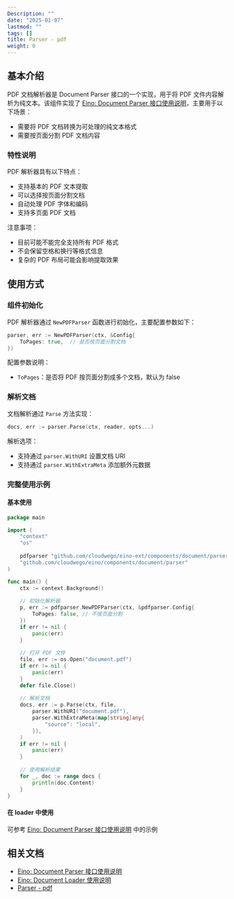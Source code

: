 ```yaml
---
Description: ""
date: "2025-01-07"
lastmod: ""
tags: []
title: Parser - pdf
weight: 0
---
```


## **基本介绍**

PDF 文档解析器是 Document Parser 接口的一个实现，用于将 PDF 文件内容解析为纯文本。该组件实现了 [Eino: Document Parser 接口使用说明](/zh/docs/eino/core_modules/components/document_loader_guide/document_parser_interface_guide)，主要用于以下场景：

- 需要将 PDF 文档转换为可处理的纯文本格式
- 需要按页面分割 PDF 文档内容

### **特性说明**

PDF 解析器具有以下特点：

- 支持基本的 PDF 文本提取
- 可以选择按页面分割文档
- 自动处理 PDF 字体和编码
- 支持多页面 PDF 文档

注意事项：

- 目前可能不能完全支持所有 PDF 格式
- 不会保留空格和换行等格式信息
- 复杂的 PDF 布局可能会影响提取效果

## **使用方式**

### **组件初始化**

PDF 解析器通过 `NewPDFParser` 函数进行初始化，主要配置参数如下：

```go
parser, err := NewPDFParser(ctx, &Config{
    ToPages: true,  // 是否按页面分割文档
})
```

配置参数说明：

- `ToPages`：是否将 PDF 按页面分割成多个文档，默认为 false

### **解析文档**

文档解析通过 `Parse` 方法实现：

```go
docs, err := parser.Parse(ctx, reader, opts...)
```

解析选项：

- 支持通过 `parser.WithURI` 设置文档 URI
- 支持通过 `parser.WithExtraMeta` 添加额外元数据

### **完整使用示例**

#### **基本使用**

```go
package main

import (
    "context"
    "os"
    
    pdfparser "github.com/cloudwego/eino-ext/components/document/parser/pdf"
    "github.com/cloudwego/eino/components/document/parser"
)

func main() {
    ctx := context.Background()
    
    // 初始化解析器
    p, err := pdfparser.NewPDFParser(ctx, &pdfparser.Config{
        ToPages: false, // 不按页面分割
    })
    if err != nil {
        panic(err)
    }
    
    // 打开 PDF 文件
    file, err := os.Open("document.pdf")
    if err != nil {
        panic(err)
    }
    defer file.Close()
    
    // 解析文档
    docs, err := p.Parse(ctx, file, 
        parser.WithURI("document.pdf"),
        parser.WithExtraMeta(map[string]any{
            "source": "local",
        }),
    )
    if err != nil {
        panic(err)
    }
    
    // 使用解析结果
    for _, doc := range docs {
        println(doc.Content)
    }
}
```

#### 在 loader 中使用

可参考 [Eino: Document Parser 接口使用说明](/zh/docs/eino/core_modules/components/document_loader_guide/document_parser_interface_guide) 中的示例

## **相关文档**

- [Eino: Document Parser 接口使用说明](/zh/docs/eino/core_modules/components/document_loader_guide/document_parser_interface_guide)
- [Eino: Document Loader 使用说明](/zh/docs/eino/core_modules/components/document_loader_guide)
- [Parser - pdf](/zh/docs/eino/ecosystem_integration/document/parser_pdf)

